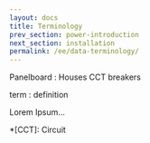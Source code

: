 ```yaml
---
layout: docs
title: Terminology
prev_section: power-introduction
next_section: installation
permalink: /ee/data-terminology/
---
```


Panelboard
: Houses CCT breakers


term
: definition

Lorem Ipsum...

*[CCT]: Circuit
